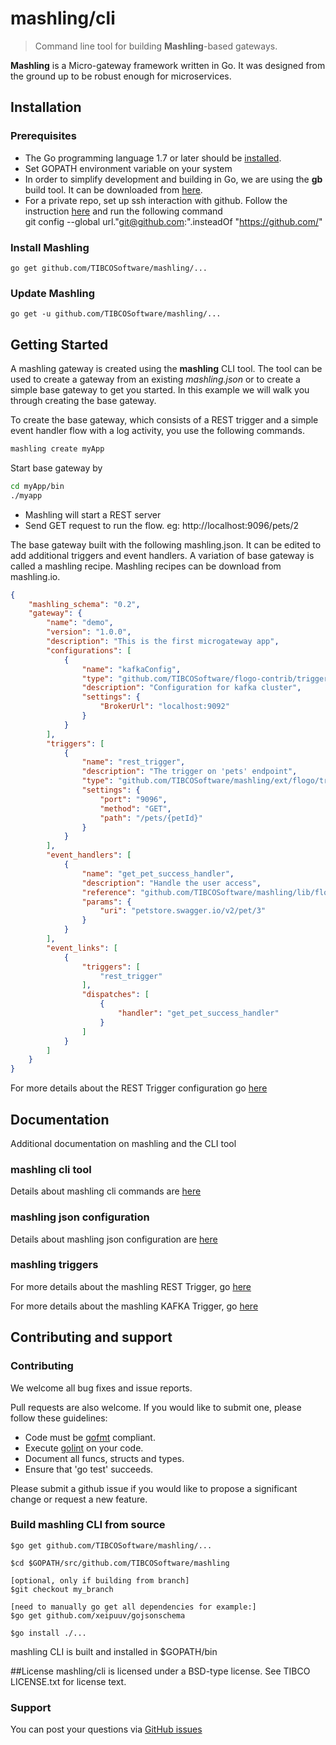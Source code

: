 # mashling/cli
> Command line tool for building **Mashling**-based gateways.

**Mashling** is a Micro-gateway framework written in Go. It was designed from the ground up to be robust enough for microservices.


## Installation
### Prerequisites
* The Go programming language 1.7 or later should be [installed](https://golang.org/doc/install).
* Set GOPATH environment variable on your system
* In order to simplify development and building in Go, we are using the **gb** build tool.  It can be downloaded from [here](https://getgb.io).  
* For a private repo, set up ssh interaction with github. Follow the instruction [here](https://help.github.com/articles/adding-a-new-ssh-key-to-your-github-account) and run the following command  
    git config --global url."git@github.com:".insteadOf "https://github.com/"

### Install Mashling
    go get github.com/TIBCOSoftware/mashling/...

### Update Mashling
    go get -u github.com/TIBCOSoftware/mashling/...

## Getting Started
A mashling gateway is created using the **mashling** CLI tool.  The tool can be used to create a gateway from an existing *mashling.json* or to create a simple base gateway to get you started.  In this example we will walk you through creating the base gateway.

To create the base gateway, which consists of a REST trigger and a simple event handler flow with a log activity, you use the following commands.


```bash
mashling create myApp

```

Start base gateway by

```bash
cd myApp/bin
./myapp
```

- Mashling will start a REST server
- Send GET request to run the flow. eg: http://localhost:9096/pets/2

The base gateway built with the following mashling.json. It can be edited to add additional triggers and event handlers. A variation of base gateway is called a mashling recipe. Mashling recipes can be download from mashling.io.


```json
{
	"mashling_schema": "0.2",
	"gateway": {
		"name": "demo",
		"version": "1.0.0",
		"description": "This is the first microgateway app",
		"configurations": [
			{
				"name": "kafkaConfig",
				"type": "github.com/TIBCOSoftware/flogo-contrib/trigger/kafkasub",
				"description": "Configuration for kafka cluster",
				"settings": {
					"BrokerUrl": "localhost:9092"
				}
			}
		],
		"triggers": [
			{
				"name": "rest_trigger",
				"description": "The trigger on 'pets' endpoint",
				"type": "github.com/TIBCOSoftware/mashling/ext/flogo/trigger/gorillamuxtrigger",
				"settings": {
					"port": "9096",
					"method": "GET",
					"path": "/pets/{petId}"
				}
			}
		],
		"event_handlers": [
			{
				"name": "get_pet_success_handler",
				"description": "Handle the user access",
				"reference": "github.com/TIBCOSoftware/mashling/lib/flow/flogo.json",
				"params": {
					"uri": "petstore.swagger.io/v2/pet/3"
				}
			}
		],
		"event_links": [
			{
				"triggers": [
					"rest_trigger"
				],
				"dispatches": [
					{
						"handler": "get_pet_success_handler"
					}
				]
			}
		]
	}
}
```


For more details about the REST Trigger configuration go [here](https://github.com/TIBCOSoftware/flogo-contrib/tree/master/trigger/rest#example-configurations)

## Documentation
Additional documentation on mashling and the CLI tool

### mashling cli tool ###
Details about mashling cli commands are [here](docs/gateway.md)

### mashling json configuration ###
Details about mashling json configuration are [here](docs/gateway.md)

### mashling triggers ###
For more details about the mashling REST Trigger, go [here](https://github.com/TIBCOSoftware/mashling/tree/master/ext/flogo/trigger/gorillamuxtrigger)

For more details about the mashling KAFKA Trigger, go [here](https://github.com/TIBCOSoftware/mashling/tree/master/ext/flogo/trigger/kafkasubrouter)

## Contributing and support

### Contributing

We welcome all bug fixes and issue reports.

Pull requests are also welcome. If you would like to submit one, please follow these guidelines:

* Code must be [gofmt](https://golang.org/cmd/gofmt/) compliant.
* Execute [golint](https://github.com/golang/lint) on your code.
* Document all funcs, structs and types.
* Ensure that 'go test' succeeds.


Please submit a github issue if you would like to propose a significant change or request a new feature.

### Build mashling CLI from source
```
$go get github.com/TIBCOSoftware/mashling/...

$cd $GOPATH/src/github.com/TIBCOSoftware/mashling

[optional, only if building from branch] 
$git checkout my_branch

[need to manually go get all dependencies for example:] 
$go get github.com/xeipuuv/gojsonschema

$go install ./... 
```
mashling CLI is built and installed in $GOPATH/bin

##License
mashling/cli is licensed under a BSD-type license. See TIBCO LICENSE.txt for license text.


### Support
You can post your questions via [GitHub issues](https://github.com/TIBCOSoftware/mashling/issues)
